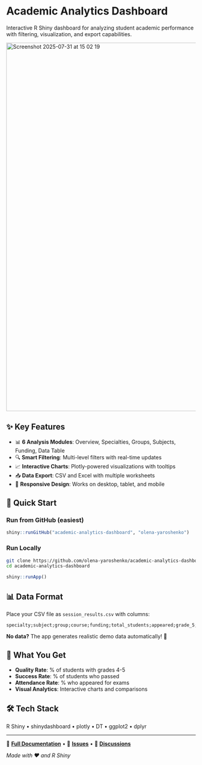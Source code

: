 # Academic Analytics Dashboard

Interactive R Shiny dashboard for analyzing student academic performance with filtering, visualization, and export capabilities.

<img width="1920" height="978" alt="Screenshot 2025-07-31 at 15 02 19" src="https://github.com/user-attachments/assets/59e3d203-efb2-4e66-ab30-42af38960335" />


## ✨ Key Features

- 📊 **6 Analysis Modules**: Overview, Specialties, Groups, Subjects, Funding, Data Table
- 🔍 **Smart Filtering**: Multi-level filters with real-time updates
- 📈 **Interactive Charts**: Plotly-powered visualizations with tooltips
- 📥 **Data Export**: CSV and Excel with multiple worksheets
- 📱 **Responsive Design**: Works on desktop, tablet, and mobile

## 🚀 Quick Start

### Run from GitHub (easiest)
```r
shiny::runGitHub("academic-analytics-dashboard", "olena-yaroshenko")
```

### Run Locally
```bash
git clone https://github.com/olena-yaroshenko/academic-analytics-dashboard.git
cd academic-analytics-dashboard
```
```r
shiny::runApp()
```

## 📊 Data Format

Place your CSV file as `session_results.csv` with columns:
```
specialty;subject;group;course;funding;total_students;appeared;grade_5;grade_4;grade_3;grade_2
```

**No data?** The app generates realistic demo data automatically! 🎯

## 🎯 What You Get

- **Quality Rate**: % of students with grades 4-5
- **Success Rate**: % of students who passed  
- **Attendance Rate**: % who appeared for exams
- **Visual Analytics**: Interactive charts and comparisons

## 🛠️ Tech Stack

R Shiny • shinydashboard • plotly • DT • ggplot2 • dplyr

---

📖 **[Full Documentation](docs/README_FULL.md)** • 🐛 **[Issues](../../issues)** • 💬 **[Discussions](../../discussions)**

*Made with ❤️ and R Shiny*
